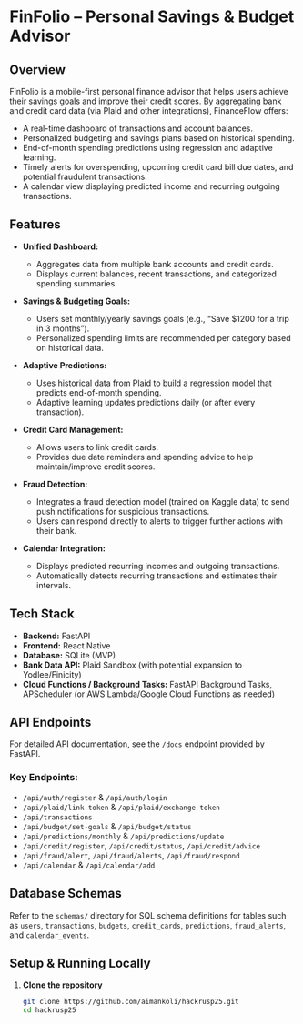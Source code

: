 # FinFolio – Personal Savings & Budget Advisor

## Overview
FinFolio is a mobile-first personal finance advisor that helps users achieve their savings goals and improve their credit scores. By aggregating bank and credit card data (via Plaid and other integrations), FinanceFlow offers:
- A real-time dashboard of transactions and account balances.
- Personalized budgeting and savings plans based on historical spending.
- End-of-month spending predictions using regression and adaptive learning.
- Timely alerts for overspending, upcoming credit card bill due dates, and potential fraudulent transactions.
- A calendar view displaying predicted income and recurring outgoing transactions.

## Features
- **Unified Dashboard:**  
  - Aggregates data from multiple bank accounts and credit cards.
  - Displays current balances, recent transactions, and categorized spending summaries.

- **Savings & Budgeting Goals:**  
  - Users set monthly/yearly savings goals (e.g., “Save \$1200 for a trip in 3 months”).
  - Personalized spending limits are recommended per category based on historical data.

- **Adaptive Predictions:**  
  - Uses historical data from Plaid to build a regression model that predicts end-of-month spending.
  - Adaptive learning updates predictions daily (or after every transaction).

- **Credit Card Management:**  
  - Allows users to link credit cards.
  - Provides due date reminders and spending advice to help maintain/improve credit scores.

- **Fraud Detection:**  
  - Integrates a fraud detection model (trained on Kaggle data) to send push notifications for suspicious transactions.
  - Users can respond directly to alerts to trigger further actions with their bank.

- **Calendar Integration:**  
  - Displays predicted recurring incomes and outgoing transactions.
  - Automatically detects recurring transactions and estimates their intervals.

## Tech Stack
- **Backend:** FastAPI
- **Frontend:** React Native
- **Database:** SQLite (MVP)
- **Bank Data API:** Plaid Sandbox (with potential expansion to Yodlee/Finicity)
- **Cloud Functions / Background Tasks:** FastAPI Background Tasks, APScheduler (or AWS Lambda/Google Cloud Functions as needed)

## API Endpoints
For detailed API documentation, see the `/docs` endpoint provided by FastAPI.

### Key Endpoints:
- `/api/auth/register` & `/api/auth/login`
- `/api/plaid/link-token` & `/api/plaid/exchange-token`
- `/api/transactions`
- `/api/budget/set-goals` & `/api/budget/status`
- `/api/predictions/monthly` & `/api/predictions/update`
- `/api/credit/register`, `/api/credit/status`, `/api/credit/advice`
- `/api/fraud/alert`, `/api/fraud/alerts`, `/api/fraud/respond`
- `/api/calendar` & `/api/calendar/add`

## Database Schemas
Refer to the `schemas/` directory for SQL schema definitions for tables such as `users`, `transactions`, `budgets`, `credit_cards`, `predictions`, `fraud_alerts`, and `calendar_events`.

## Setup & Running Locally
1. **Clone the repository**
   ```bash
   git clone https://github.com/aimankoli/hackrusp25.git
   cd hackrusp25
